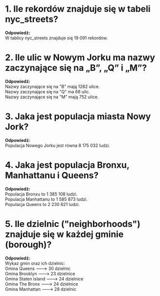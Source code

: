 # 1. Ile rekordów znajduje się w tabeli nyc_streets?
**Odpowiedź:**\
W tablicy nyc_streets znajduje się 19 091 rekordów.

# 2. Ile ulic w Nowym Jorku ma nazwy zaczynające się na „B”, „Q” i „M”?
**Odpowiedź:**\
Nazwy zaczynające się na "B" mają 1282 ulice.\
Nazwy zaczynające się na "Q" ma 68 ulic.\
Nazwy zaczynające się na "M" mają 752 ulice.

# 3. Jaka jest populacja miasta Nowy Jork?
**Odpowiedź:**\
Populacja Nowego Jorku jest równa 8 175 032 ludzi.

# 4. Jaka jest populacja Bronxu, Manhattanu i Queens?
**Odpowiedź:**\
Populacja Bronxu to 1 385 108 ludzi.\
Populacja Manhattanu to 1 585 873 ludzi.\
Populacja Queens to 2 230 621 ludzi.

# 5. Ile dzielnic ("neighborhoods") znajduje się w każdej gminie (borough)?
**Odpowiedź:**\
Wykaz gmin oraz ich dzielnic:\
Gmina Queens ---> 30 dzielnic\
Gmina Brooklyn ---> 23 dzielnice\
Gmina Staten Island ---> 24 dzielnice\
Gmina The Bronx ---> 24 dzielnice\
Gmina Manhattan ---> 28 dzielnic
